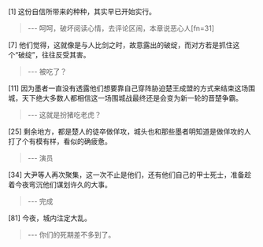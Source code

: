 
[1] 这份自信所带来的种种，其实早已开始实行。
>--- 呵呵，破坏阅读心情，去评论区闹，本章说恶心人[fn=31]<br>

[7] 他们觉得，这就像是与人比剑之时，故意露出的破绽，而对方若是抓住这个“破绽”，往往反受其害。
>--- 被吃了？<br>

[11] 因为墨者一直没有透露他们想要靠自己穿阵胁迫楚王成盟的方式来结束这场围城，天下绝大多数人都相信这一场围城战最终还是会变为新一轮的晋楚争霸。
>--- 这就是扮猪吃老虎？<br>

[25] 剩余地方，都是楚人的徒卒做佯攻，城头也和那些墨者明知道是做佯攻的人打了个有模有样，看似的确疲惫。
>--- 演员<br>

[34] 大尹等人再次聚集，这一次不止是他们，还有他们自己的甲士死士，准备趁着今夜弯沉他们谋划许久的大事。
>--- 完成<br>

[81] 今夜，城内注定大乱。
>--- 你们的死期差不多到了。<br>
